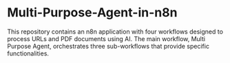 # Multi-Purpose-Agent-in-n8n
This repository contains an n8n application with four workflows designed to process URLs and PDF documents using AI. The main workflow, Multi Purpose Agent, orchestrates three sub-workflows that provide specific functionalities.
